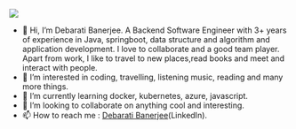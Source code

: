 
![](https://visitor-badge.glitch.me/badge?page_id=DebaratiBanerjee.DebaratiBanerjee) 

- 👋 Hi, I’m Debarati Banerjee. A Backend Software Engineer with 3+ years of experience in Java, springboot, data structure and algorithm and application development. I love to collaborate and a good team player. Apart from work, I like to travel to new places,read books and meet and interact with people.
- 👀 I’m interested in coding, travelling, listening music, reading and many more things.
- 🌱 I’m currently learning docker, kubernetes, azure, javascript.
- 💞️ I’m looking to collaborate on anything cool and interesting.
- 📫 How to reach me : [Debarati Banerjee](https://www.linkedin.com/in/debarati-banerjee-924a23124/)(LinkedIn). 
